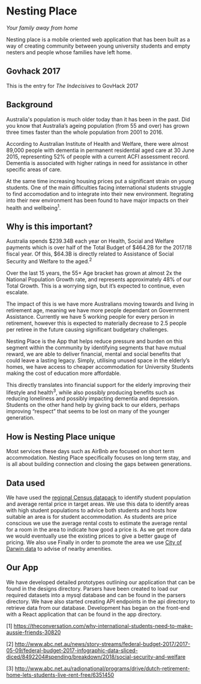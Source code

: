 # Nesting Place
_Your family away from home_

Nesting place is a mobile oriented web application that has been built as a  way of creating community between young university students and empty nesters and people whose families have left home.

## Govhack 2017
This is the entry for _The Indecisives_ to GovHack 2017

## Background
Australia's population is much older today than it has been in the past. Did you know that Australia’s ageing population (from 55 and over) has grown three times faster than the whole population from 2001 to 2016.

According to Australian Institute of Health and Welfare, there were almost 89,000 people with dementia in permanent residential aged care at 30 June 2015, representing 52% of people with a current ACFI assessment record. Dementia is associated with higher ratings in need for assistance in other specific areas of care.

At the same time increasing housing prices put a significant strain on young students. One of the main difficulties facing international students struggle to find accomodation and to integrate into their new environment. Itegrating into their new environment has been found to have major impacts on their health and wellbeing<sup>1</sup>.


## Why is this important?
Australia spends $239.34B each year on Health, Social and Welfare payments which is over half of the Total Budget of $464.2B for the 2017/18 fiscal year. Of this, $64.3B is directly related to Assistance of Social Security and Welfare to the aged.<sup>2</sup>

Over the last 15 years, the 55+ Age bracket has grown at almost 2x the National Population Growth rate, and represents approximately 48% of our Total Growth. This is a worrying sign, but it’s expected to continue, even escalate.

The impact of this is we have more Australians moving towards and living in retirement age, meaning we have more people dependant on Government Assistance. Currently we have 5 working people for every person in retirement, however this is expected to materially decrease to 2.5 people per retiree in the future causing significant budgetary challenges.

Nesting Place is the App that helps reduce pressure and burden on this segment within the community by identifying segments that have mutual reward, we are able to deliver financial, mental and social benefits that could leave a lasting legacy.  Simply, utilising unused space in the elderly’s homes, we have access to cheaper accommodation for University Students making the cost of education more affordable.

This directly translates into financial support for the elderly improving their lifestyle and health<sup>3</sup>, while also possibly producing benefits such as reducing loneliness and possibly impacting dementia and depression. Students on the other hand help by giving back to our elders, perhaps improving “respect” that seems to be lost on many of the younger generation.


## How is Nesting Place unique
Most services these days such as AirBnb are focused on short term accommodation. Nesting Place specifically focuses on long term stay, and is all about building connection and closing the gaps between generations.


## Data used
We have used the [regional Census datapack](https://datapacks.censusdata.abs.gov.au/datapacks/) to identify student population and average rental price in target areas. We use this data to identify areas with high student populations to advice both students and hosts how suitable an area is for student accommodation. As students are price conscious we use the average rental costs to estimate the average rental for a room in the area to indicate how good a price is. As we get more data we would eventually use the existing prices to give a better gauge of pricing. 
We also use 
Finally in order to promote the area we use [City of Darwin data](http://open-darwin.opendata.arcgis.com/) to advise of nearby amenities.

## Our App
We have developed detailed prototypes outlining our application that can be found in the designs directory. Parsers have been created to load our required datasets into a mysql database and can be found in the parsers directory. We have also started creating API endpoints in the api directory to retrieve data from our database. Development has began on the front-end with a React application that can be found in the app directory. 



[1] https://theconversation.com/why-international-students-need-to-make-aussie-friends-30820

[2] http://www.abc.net.au/news/story-streams/federal-budget-2017/2017-05-09/federal-budget-2017-infographic-data-sliced-diced/8492204#spending/breakdown/2018/social-security-and-welfare

[3] http://www.abc.net.au/radionational/programs/drive/dutch-retirement-home-lets-students-live-rent-free/6351450

